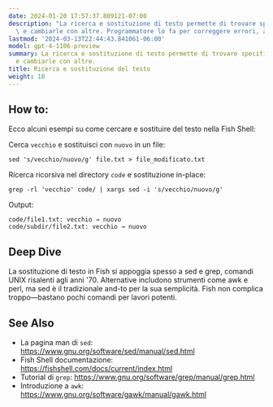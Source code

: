 ```yaml
---
date: 2024-01-20 17:57:37.809121-07:00
description: "La ricerca e sostituzione di testo permette di trovare specifiche stringhe\
  \ e cambiarle con altre. Programmatore lo fa per correggere errori, aggiornare\u2026"
lastmod: '2024-03-13T22:44:43.841061-06:00'
model: gpt-4-1106-preview
summary: La ricerca e sostituzione di testo permette di trovare specifiche stringhe
  e cambiarle con altre.
title: Ricerca e sostituzione del testo
weight: 10
---
```


## How to:
Ecco alcuni esempi su come cercare e sostituire del testo nella Fish Shell:

Cerca `vecchio` e sostituisci con `nuovo` in un file:

```Fish Shell
sed 's/vecchio/nuovo/g' file.txt > file_modificato.txt
```

Ricerca ricorsiva nel directory `code` e sostituzione in-place:

```Fish Shell
grep -rl 'vecchio' code/ | xargs sed -i 's/vecchio/nuovo/g'
```

Output:
```
code/file1.txt: vecchio → nuovo
code/subdir/file2.txt: vecchio → nuovo
```

## Deep Dive
La sostituzione di testo in Fish si appoggia spesso a sed e grep, comandi UNIX risalenti agli anni '70. Alternative includono strumenti come awk e perl, ma sed è il tradizionale and-to per la sua semplicità. Fish non complica troppo—bastano pochi comandi per lavori potenti.

## See Also
- La pagina man di `sed`: https://www.gnu.org/software/sed/manual/sed.html
- Fish Shell documentazione: https://fishshell.com/docs/current/index.html
- Tutorial di `grep`: https://www.gnu.org/software/grep/manual/grep.html
- Introduzione a `awk`: https://www.gnu.org/software/gawk/manual/gawk.html
